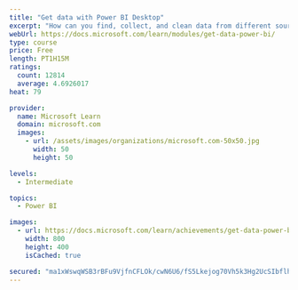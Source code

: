```yaml
---
title: "Get data with Power BI Desktop"
excerpt: "How can you find, collect, and clean data from different sources? Power BI is a tool for making sense of your data. You will learn tricks to make data-gathering easier."
webUrl: https://docs.microsoft.com/learn/modules/get-data-power-bi/
type: course
price: Free
length: PT1H15M
ratings:
  count: 12814
  average: 4.6926017
heat: 79

provider:
  name: Microsoft Learn
  domain: microsoft.com
  images:
    - url: /assets/images/organizations/microsoft.com-50x50.jpg
      width: 50
      height: 50

levels:
  - Intermediate

topics:
  - Power BI

images:
  - url: https://docs.microsoft.com/learn/achievements/get-data-power-bi-desktop-social.png
    width: 800
    height: 400
    isCached: true

secured: "ma1xWswqWSB3rBFu9VjfnCFLOk/cwN6U6/fS5Lkejog70Vh5k3Hg2UcSIbflheAPAGtDKbkVNYaOCOd4+JoMMApXfU7JNhjiSwBfIjKwMsRUSaVimQVYYgLk9DC+GWlmPb+tgeqsZ3L9OM8S4haDolISv9ih42gtcI7h3TM3SaHlLee4WGzpkDt1bKXnaU3prxs3S1SM1mn6GRqG2tKKEp900fvGubZ2WAkbZXD6EWaM7j+3pdk9ypwvlA0SEq7zKJGeT/7xzFwg9pRDhNvOpeVMl10bGpU7Fi918eeFMWVHgeUR77dv2aPH7OGF5wJ/KzNhUNy9Srq5n+/cHE6R6s3GtOh34zdEGFah8zLBSzX3RbC6vXbF/2bQGLZC4PUCT4h7IuyEg3qIn3somc+ZH1fFKQYAHiLOuxBFJJcB3IMMGUk3pNji/Wxey6k6Mrdu;Si0/n6QhcyCmnpDSI6neGg=="
---
```


